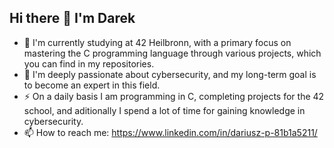 ## Hi there 👋 I'm Darek

- 🔭  I'm currently studying at 42 Heilbronn, with a primary focus on mastering the C programming language through various projects, which you can find in my repositories.
- 🌱 I'm deeply passionate about cybersecurity, and my long-term goal is to become an expert in this field.
- ⚡ On a daily basis I am programming in C, completing projects for the 42 school, and aditionally I spend a lot of time for gaining knowledge in cybersecurity.
- 📫 How to reach me: https://www.linkedin.com/in/dariusz-p-81b1a5211/
